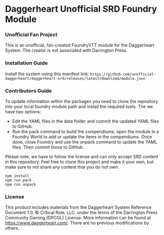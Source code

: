 # Daggerheart Unofficial SRD Foundry Module

### Unofficial Fan Project

This is an unofficial, fan-created FoundryVTT module for the Daggerheart System. The creator is not associated with Darrington Press.

### Installation Guide

Install the system using this manifest link: `https://github.com/unofficial-daggerheart/daggerheart-srd/releases/latest/download/module.json`

### Contributors Guide

To update information within the packages you need to clone the repository into your local foundry module path and install the required tools. The we have two options:

- Edit the YAML files in the data folder and commit the updated YAML files to GitHub.
- Run the pack command to build the compendiums; open the module in a Foundry World to add or update the items in the compendiums. Once done, close Foundry and use the unpack command to update the YAML files. Then commit those to GitHub.

Please note, we have to follow the license and can only accept SRD content in this repository. Feel free to clone this project and make it your own, but make sure to not share any content that you do not own.

```
npm install
npm run pack
npm run unpack
```

### License

This product includes materials from the Daggerheart System Reference Document 1.0, © Critical Role, LLC. under the terms of the Darrington Press Community Gaming (DPCGL) License. More information can be found at https://www.daggerheart.com/. There are no previous modifications by others.

